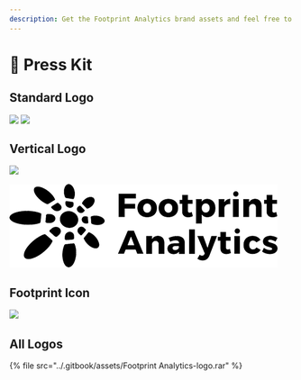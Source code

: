 ```yaml
---
description: Get the Footprint Analytics brand assets and feel free to use it.
---
```


# 🐾 Press Kit

## Standard Logo

![](../.gitbook/assets/logo3.png) ![](<../.gitbook/assets/logo-墨稿 (1) (1) (2) (1) (1).png>)

## Vertical Logo

![](<../.gitbook/assets/图层 2.png>)

![](<../.gitbook/assets/Footprint logo (1) (1) (1) (1) (1).png>)

## Footprint Icon

![](../.gitbook/assets/180.png)

## All Logos

{% file src="../.gitbook/assets/Footprint Analytics-logo.rar" %}
